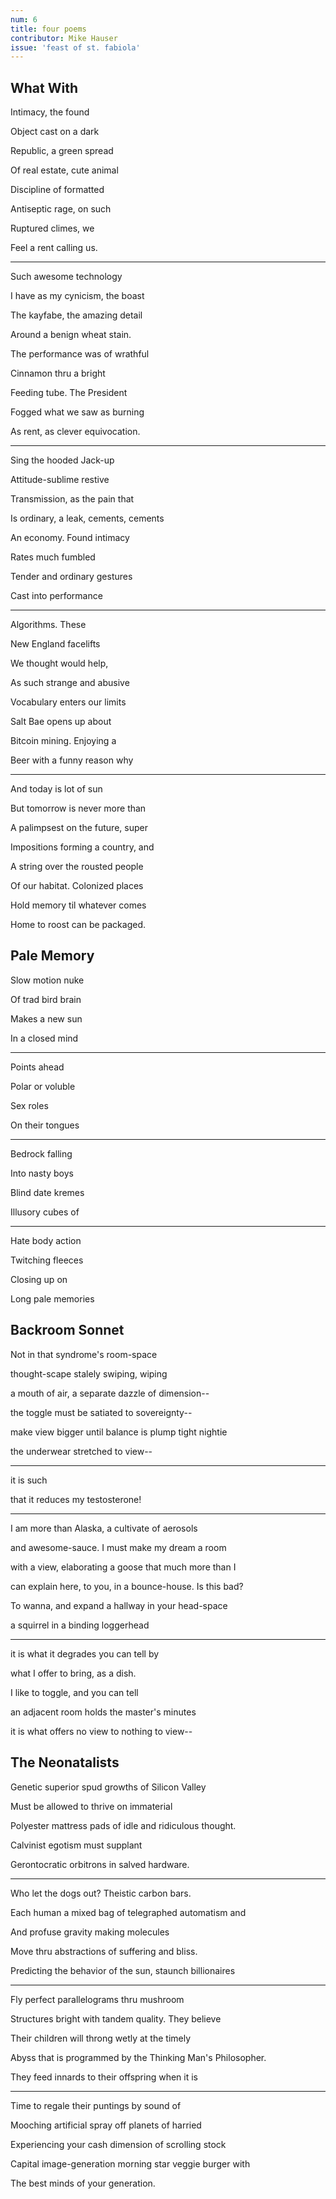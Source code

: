 ```yaml
---
num: 6
title: four poems
contributor: Mike Hauser
issue: 'feast of st. fabiola'
---
```


## What With

Intimacy, the found

Object cast on a dark

Republic, a green spread

Of real estate, cute animal

Discipline of formatted

Antiseptic rage, on such

Ruptured climes, we

Feel a rent calling us.

---

Such awesome technology

I have as my cynicism, the boast

The kayfabe, the amazing detail

Around a benign wheat stain.

The performance was of wrathful

Cinnamon thru a bright

Feeding tube. The President

Fogged what we saw as burning

As rent, as clever equivocation.

---

Sing the hooded Jack-up

Attitude-sublime restive

Transmission, as the pain that

Is ordinary, a leak, cements, cements

An economy. Found intimacy

Rates much fumbled

Tender and ordinary gestures

Cast into performance

---

Algorithms. These

New England facelifts

We thought would help,

As such strange and abusive

Vocabulary enters our limits

Salt Bae opens up about

Bitcoin mining. Enjoying a

Beer with a funny reason why

---

And today is lot of sun

But tomorrow is never more than

A palimpsest on the future, super

Impositions forming a country, and

A string over the rousted people

Of our habitat. Colonized places

Hold memory til whatever comes

Home to roost can be packaged.

## Pale Memory

Slow motion nuke

Of trad bird brain

Makes a new sun

In a closed mind

---

Points ahead

Polar or voluble

Sex roles

On their tongues

---

Bedrock falling

Into nasty boys

Blind date kremes

Illusory cubes of

---

Hate body action

Twitching fleeces

Closing up on

Long pale memories

## Backroom Sonnet

Not in that syndrome's room-space

thought-scape stalely swiping, wiping

a mouth of air, a separate dazzle of dimension--

the toggle must be satiated to sovereignty--

make view bigger until balance is plump tight nightie

the underwear stretched to view--

---

it is such

that it reduces my testosterone!

---

I am more than Alaska, a cultivate of aerosols

and awesome-sauce. I must make my dream a room

with a view, elaborating a goose that much more than I

can explain here, to you, in a bounce-house. Is this bad?

To wanna, and expand a hallway in your head-space

a squirrel in a binding loggerhead

---

it is what it degrades you can tell by

what I offer to bring, as a dish.

I like to toggle, and you can tell

an adjacent room holds the master's minutes

it is what offers no view to nothing to view--

## The Neonatalists

Genetic superior spud growths of Silicon Valley

Must be allowed to thrive on immaterial

Polyester mattress pads of idle and ridiculous thought.

Calvinist egotism must supplant

Gerontocratic orbitrons in salved hardware.

---

Who let the dogs out? Theistic carbon bars.

Each human a mixed bag of telegraphed automatism and

And profuse gravity making molecules

Move thru abstractions of suffering and bliss.

Predicting the behavior of the sun, staunch billionaires

---

Fly perfect parallelograms thru mushroom

Structures bright with tandem quality. They believe

Their children will throng wetly at the timely

Abyss that is programmed by the Thinking Man's Philosopher.

They feed innards to their offspring when it is

---

Time to regale their puntings by sound of

Mooching artificial spray off planets of harried

Experiencing your cash dimension of scrolling stock

Capital image-generation morning star veggie burger with

The best minds of your generation.
